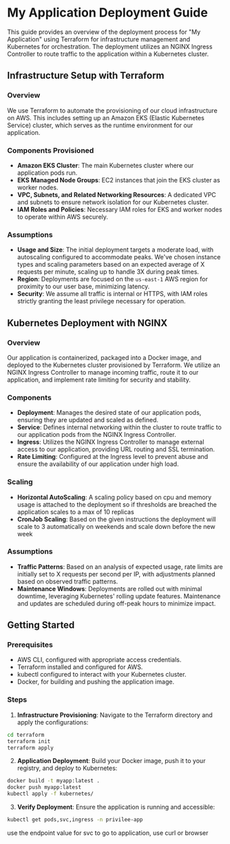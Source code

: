 # My Application Deployment Guide

This guide provides an overview of the deployment process for "My Application" using Terraform for infrastructure management and Kubernetes for orchestration. The deployment utilizes an NGINX Ingress Controller to route traffic to the application within a Kubernetes cluster.

## Infrastructure Setup with Terraform

### Overview

We use Terraform to automate the provisioning of our cloud infrastructure on AWS. This includes setting up an Amazon EKS (Elastic Kubernetes Service) cluster, which serves as the runtime environment for our application.

### Components Provisioned

- **Amazon EKS Cluster**: The main Kubernetes cluster where our application pods run.
- **EKS Managed Node Groups**: EC2 instances that join the EKS cluster as worker nodes.
- **VPC, Subnets, and Related Networking Resources**: A dedicated VPC and subnets to ensure network isolation for our Kubernetes cluster.
- **IAM Roles and Policies**: Necessary IAM roles for EKS and worker nodes to operate within AWS securely.

### Assumptions

- **Usage and Size**: The initial deployment targets a moderate load, with autoscaling configured to accommodate peaks. We've chosen instance types and scaling parameters based on an expected average of X requests per minute, scaling up to handle 3X during peak times.
- **Region**: Deployments are focused on the `us-east-1` AWS region for proximity to our user base, minimizing latency.
- **Security**: We assume all traffic is internal or HTTPS, with IAM roles strictly granting the least privilege necessary for operation.

## Kubernetes Deployment with NGINX

### Overview

Our application is containerized, packaged into a Docker image, and deployed to the Kubernetes cluster provisioned by Terraform. We utilize an NGINX Ingress Controller to manage incoming traffic, route it to our application, and implement rate limiting for security and stability.

### Components

- **Deployment**: Manages the desired state of our application pods, ensuring they are updated and scaled as defined.
- **Service**: Defines internal networking within the cluster to route traffic to our application pods from the NGINX Ingress Controller.
- **Ingress**: Utilizes the NGINX Ingress Controller to manage external access to our application, providing URL routing and SSL termination.
- **Rate Limiting**: Configured at the Ingress level to prevent abuse and ensure the availability of our application under high load.

### Scaling

- **Horizontal AutoScaling**: A scaling policy based on cpu and memory usage is attached to the deployment so if thresholds are breached the application scales to a max of 10 replicas
- **CronJob Scaling**: Based on the given instructions the deployment will scale to 3 automatically on weekends and scale down before the new week

### Assumptions

- **Traffic Patterns**: Based on an analysis of expected usage, rate limits are initially set to X requests per second per IP, with adjustments planned based on observed traffic patterns.
- **Maintenance Windows**: Deployments are rolled out with minimal downtime, leveraging Kubernetes' rolling update features. Maintenance and updates are scheduled during off-peak hours to minimize impact.

## Getting Started

### Prerequisites

- AWS CLI, configured with appropriate access credentials.
- Terraform installed and configured for AWS.
- kubectl configured to interact with your Kubernetes cluster.
- Docker, for building and pushing the application image.

### Steps

1. **Infrastructure Provisioning**: Navigate to the Terraform directory and apply the configurations:

``` sh
cd terraform
terraform init
terraform apply

```

2. **Application Deployment**: Build your Docker image, push it to your registry, and deploy to Kubernetes:

``` sh
docker build -t myapp:latest .
docker push myapp:latest
kubectl apply -f kubernetes/
```

3. **Verify Deployment**: Ensure the application is running and accessible:

``` sh
kubectl get pods,svc,ingress -n privilee-app

```

use the endpoint value for svc to go to application, use curl or browser